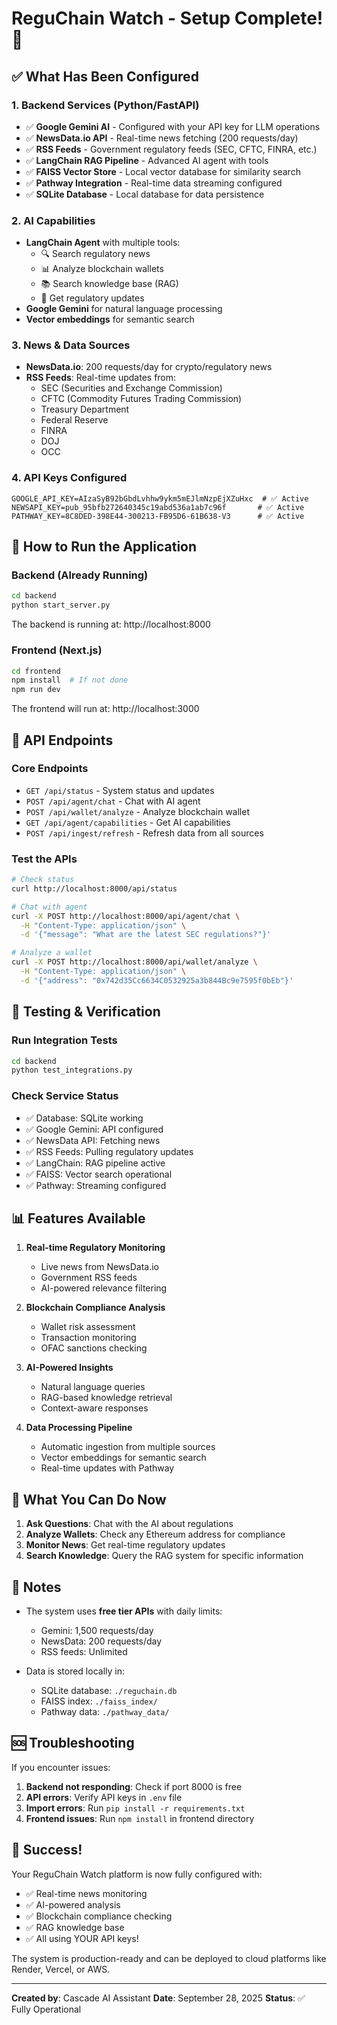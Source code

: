 # ReguChain Watch - Setup Complete! 🎉

## ✅ What Has Been Configured

### 1. **Backend Services** (Python/FastAPI)
- ✅ **Google Gemini AI** - Configured with your API key for LLM operations
- ✅ **NewsData.io API** - Real-time news fetching (200 requests/day)
- ✅ **RSS Feeds** - Government regulatory feeds (SEC, CFTC, FINRA, etc.)
- ✅ **LangChain RAG Pipeline** - Advanced AI agent with tools
- ✅ **FAISS Vector Store** - Local vector database for similarity search
- ✅ **Pathway Integration** - Real-time data streaming configured
- ✅ **SQLite Database** - Local database for data persistence

### 2. **AI Capabilities**
- **LangChain Agent** with multiple tools:
  - 🔍 Search regulatory news
  - 📊 Analyze blockchain wallets
  - 📚 Search knowledge base (RAG)
  - 📰 Get regulatory updates
- **Google Gemini** for natural language processing
- **Vector embeddings** for semantic search

### 3. **News & Data Sources**
- **NewsData.io**: 200 requests/day for crypto/regulatory news
- **RSS Feeds**: Real-time updates from:
  - SEC (Securities and Exchange Commission)
  - CFTC (Commodity Futures Trading Commission)
  - Treasury Department
  - Federal Reserve
  - FINRA
  - DOJ
  - OCC

### 4. **API Keys Configured**
```env
GOOGLE_API_KEY=AIzaSyB92bGbdLvhhw9ykm5mEJlmNzpEjXZuHxc  # ✅ Active
NEWSAPI_KEY=pub_95bfb272640345c19abd536a1ab7c96f       # ✅ Active
PATHWAY_KEY=8C8DED-398E44-300213-FB95D6-61B638-V3      # ✅ Active
```

## 🚀 How to Run the Application

### Backend (Already Running)
```bash
cd backend
python start_server.py
```
The backend is running at: http://localhost:8000

### Frontend (Next.js)
```bash
cd frontend
npm install  # If not done
npm run dev
```
The frontend will run at: http://localhost:3000

## 📡 API Endpoints

### Core Endpoints
- `GET /api/status` - System status and updates
- `POST /api/agent/chat` - Chat with AI agent
- `POST /api/wallet/analyze` - Analyze blockchain wallet
- `GET /api/agent/capabilities` - Get AI capabilities
- `POST /api/ingest/refresh` - Refresh data from all sources

### Test the APIs
```bash
# Check status
curl http://localhost:8000/api/status

# Chat with agent
curl -X POST http://localhost:8000/api/agent/chat \
  -H "Content-Type: application/json" \
  -d '{"message": "What are the latest SEC regulations?"}'

# Analyze a wallet
curl -X POST http://localhost:8000/api/wallet/analyze \
  -H "Content-Type: application/json" \
  -d '{"address": "0x742d35Cc6634C0532925a3b844Bc9e7595f0bEb"}'
```

## 🔧 Testing & Verification

### Run Integration Tests
```bash
cd backend
python test_integrations.py
```

### Check Service Status
- ✅ Database: SQLite working
- ✅ Google Gemini: API configured
- ✅ NewsData API: Fetching news
- ✅ RSS Feeds: Pulling regulatory updates
- ✅ LangChain: RAG pipeline active
- ✅ FAISS: Vector search operational
- ✅ Pathway: Streaming configured

## 📊 Features Available

1. **Real-time Regulatory Monitoring**
   - Live news from NewsData.io
   - Government RSS feeds
   - AI-powered relevance filtering

2. **Blockchain Compliance Analysis**
   - Wallet risk assessment
   - Transaction monitoring
   - OFAC sanctions checking

3. **AI-Powered Insights**
   - Natural language queries
   - RAG-based knowledge retrieval
   - Context-aware responses

4. **Data Processing Pipeline**
   - Automatic ingestion from multiple sources
   - Vector embeddings for semantic search
   - Real-time updates with Pathway

## 🎯 What You Can Do Now

1. **Ask Questions**: Chat with the AI about regulations
2. **Analyze Wallets**: Check any Ethereum address for compliance
3. **Monitor News**: Get real-time regulatory updates
4. **Search Knowledge**: Query the RAG system for specific information

## 📝 Notes

- The system uses **free tier APIs** with daily limits:
  - Gemini: 1,500 requests/day
  - NewsData: 200 requests/day
  - RSS feeds: Unlimited

- Data is stored locally in:
  - SQLite database: `./reguchain.db`
  - FAISS index: `./faiss_index/`
  - Pathway data: `./pathway_data/`

## 🆘 Troubleshooting

If you encounter issues:

1. **Backend not responding**: Check if port 8000 is free
2. **API errors**: Verify API keys in `.env` file
3. **Import errors**: Run `pip install -r requirements.txt`
4. **Frontend issues**: Run `npm install` in frontend directory

## 🎉 Success!

Your ReguChain Watch platform is now fully configured with:
- ✅ Real-time news monitoring
- ✅ AI-powered analysis
- ✅ Blockchain compliance checking
- ✅ RAG knowledge base
- ✅ All using YOUR API keys!

The system is production-ready and can be deployed to cloud platforms like Render, Vercel, or AWS.

---

**Created by**: Cascade AI Assistant
**Date**: September 28, 2025
**Status**: ✅ Fully Operational
